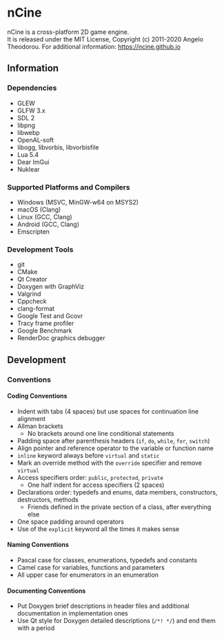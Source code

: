 # nCine
nCine is a cross-platform 2D game engine.  
It is released under the MIT License, Copyright (c) 2011-2020 Angelo Theodorou.
For additional information: https://ncine.github.io

## Information

### Dependencies
- GLEW
- GLFW 3.x
- SDL 2
- libpng
- libwebp
- OpenAL-soft
- libogg, libvorbis, libvorbisfile
- Lua 5.4
- Dear ImGui
- Nuklear

### Supported Platforms and Compilers
- Windows (MSVC, MinGW-w64 on MSYS2)
- macOS (Clang)
- Linux (GCC, Clang)
- Android (GCC, Clang)
- Emscripten

### Development Tools
- git
- CMake
- Qt Creator
- Doxygen with GraphViz
- Valgrind
- Cppcheck
- clang-format
- Google Test and Gcovr
- Tracy frame profiler
- Google Benchmark
- RenderDoc graphics debugger

## Development

### Conventions

#### Coding Conventions
- Indent with tabs (4 spaces) but use spaces for continuation line alignment
- Allman brackets
  - No brackets around one line conditional statements
- Padding space after parenthesis headers (`if`, `do`, `while`, `for`, `switch`)
- Align pointer and reference operator to the variable or function name
- `inline` keyword always before `virtual` and `static`
- Mark an override method with the `override` specifier and remove `virtual`
- Access specifiers order: `public`, `protected`, `private`
  - One half indent for access specifiers (2 spaces)
- Declarations order: typedefs and enums, data members, constructors, destructors, methods
  - Friends defined in the private section of a class, after everything else
- One space padding around operators
- Use of the `explicit` keyword all the times it makes sense

#### Naming Conventions
- Pascal case for classes, enumerations, typedefs and constants
- Camel case for variables, functions and parameters
- All upper case for enumerators in an enumeration

#### Documenting Conventions
- Put Doxygen brief descriptions in header files and additional documentation in implementation ones
- Use Qt style for Doxygen detailed descriptions (`/*! */`) and end them with a period
